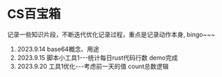 # CS百宝箱
记录一些知识片段，不断迭代优化记录过程，重点是记录动作本身, bingo~~~


1.   2023.9.14
     base64概念、用途
2.   2023.9.15
      脚本小工具1---统计每日rust代码行数  demo完成
3.   2023.9.20
     工具1优化---考虑前一天的值 count总数逻辑

